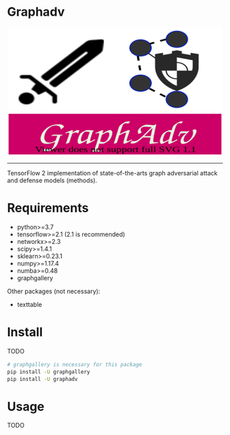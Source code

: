 # Graphadv

<!-- [pypi-image]: https://badge.fury.io/py/graphadv.svg
[pypi-url]: https://pypi.org/project/graphadv/ -->

<p align="center">
  <img width = "500" height = "300" src="https://github.com/EdisonLeeeee/GraphAdv/blob/master/imgs/graphadv.svg" alt="logo"/>
</p>

---

<!-- [![PyPI Version][pypi-image]][pypi-url] -->
TensorFlow 2 implementation of state-of-the-arts graph adversarial attack and defense models (methods).

# Requirements
+ python>=3.7
+ tensorflow>=2.1 (2.1 is recommended)
+ networkx>=2.3
+ scipy>=1.4.1
+ sklearn>=0.23.1
+ numpy>=1.17.4
+ numba>=0.48
+ graphgallery

Other packages (not necessary):

+ texttable

# Install
TODO
```bash
# graphgallery is necessary for this package
pip install -U graphgallery
pip install -U graphadv
```

# Usage
TODO

